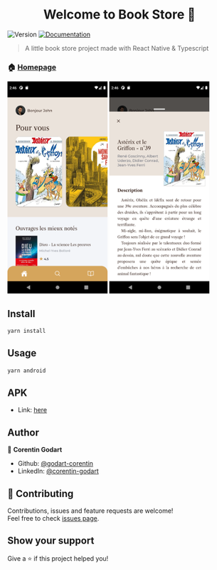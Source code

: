 <h1 align="center">Welcome to Book Store 👋</h1>
<p>
  <img alt="Version" src="https://img.shields.io/badge/version-0.0.1-blue.svg?cacheSeconds=2592000" />
  <a href="https://github.com/godart-corentin/book-store#readme" target="_blank">
    <img alt="Documentation" src="https://img.shields.io/badge/documentation-yes-brightgreen.svg" />
  </a>
</p>

> A little book store project made with React Native & Typescript

### 🏠 [Homepage](https://github.com/godart-corentin/book-store#readme)

<img src="./Screenshot1.png" alt="Screenshot 1" width="225"/>
<img src="./Screenshot2.png" alt="Screenshot 2" width="225"/>

## Install

```sh
yarn install
```

## Usage

```sh
yarn android
```

## APK

- Link: [here](https://mega.nz/file/P0dTBawR#Ckj8NiAOW6oZHkcGby5mZSPab2qVAXslGrqMyneTQVg)

## Author

👤 **Corentin Godart**

- Github: [@godart-corentin](https://github.com/godart-corentin)
- LinkedIn: [@corentin-godart](https://linkedin.com/in/corentin-godart)

## 🤝 Contributing

Contributions, issues and feature requests are welcome!<br />Feel free to check [issues page](https://github.com/godart-corentin/book-store/issues).

## Show your support

Give a ⭐️ if this project helped you!
